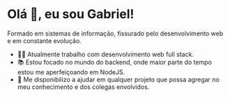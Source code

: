 # Olá 👋, eu sou Gabriel!

Formado em sistemas de informação, fissurado pelo desenvolvimento web e em constante evolução.
- 👨‍💻 Atualmente trabalho com desenvolvimento web full stack. 
- 📚 Estou focado no mundo do backend, onde maior parte do tempo estou me aperfeiçoando em NodeJS.
- 🤝 Me disponibilizo a ajudar em qualquer projeto que possa agregar no meu conhecimento e dos colegas envolvidos.
